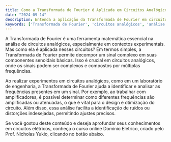 ```yaml
---
title: Como a Transformada de Fourier é Aplicada em Circuitos Analógicos?
date: "2024-09-14"
description: Entenda a aplicação da Transformada de Fourier em circuitos analógicos e sua importância em análises experimentais.
keywords: ['Transformada de Fourier', 'circuitos analógicos', 'análise experimental', 'sinal senoidal']
---
```


A Transformada de Fourier é uma ferramenta matemática essencial na análise de circuitos analógicos, especialmente em contextos experimentais. Mas como ela é aplicada nesses circuitos? Em termos simples, a Transformada de Fourier permite decompor um sinal complexo em suas componentes senoidais básicas. Isso é crucial em circuitos analógicos, onde os sinais podem ser complexos e compostos por múltiplas frequências.

Ao realizar experimentos em circuitos analógicos, como em um laboratório de engenharia, a Transformada de Fourier ajuda a identificar e analisar as frequências presentes em um sinal. Por exemplo, ao trabalhar com amplificadores, é possível determinar como diferentes frequências são amplificadas ou atenuadas, o que é vital para o design e otimização do circuito. Além disso, essa análise facilita a identificação de ruídos ou distorções indesejadas, permitindo ajustes precisos.

Se você gostou deste conteúdo e deseja aprofundar seus conhecimentos em circuitos elétricos, conheça o curso online Domínio Elétrico, criado pelo Prof. Nicholas Yukio, clicando no botão abaixo.